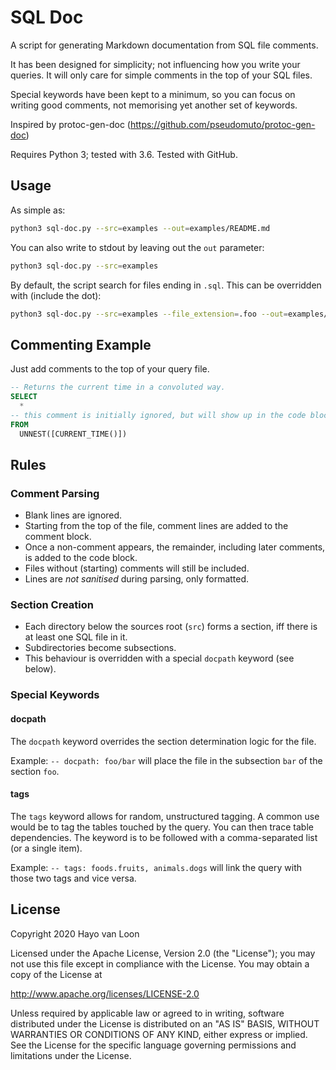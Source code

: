 # SQL Doc

A script for generating Markdown documentation from SQL file comments.

It has been designed for simplicity; not influencing how you write your
queries. It will only care for simple comments in the top of your SQL files.

Special keywords have been kept to a minimum, so you can focus on writing good 
comments, not memorising yet another set of keywords.

Inspired by protoc-gen-doc (https://github.com/pseudomuto/protoc-gen-doc)

Requires Python 3; tested with 3.6. Tested with GitHub.

## Usage
As simple as:
```bash
python3 sql-doc.py --src=examples --out=examples/README.md
```

You can also write to stdout by leaving out the `out` parameter:
```bash
python3 sql-doc.py --src=examples
```

By default, the script search for files ending in `.sql`.
This can be overridden with (include the dot):
```bash
python3 sql-doc.py --src=examples --file_extension=.foo --out=examples/README.md
```

## Commenting Example
Just add comments to the top of your query file.
```sql
-- Returns the current time in a convoluted way.
SELECT 
  *
-- this comment is initially ignored, but will show up in the code block.
FROM
  UNNEST([CURRENT_TIME()])
```


## Rules
### Comment Parsing

- Blank lines are ignored.
- Starting from the top of the file, comment lines are added to the comment block.
- Once a non-comment appears, the remainder, including later comments, is added to the code block.
- Files without (starting) comments will still be included.
- Lines are *not sanitised* during parsing, only formatted.

### Section Creation

- Each directory below the sources root (`src`) forms a section, iff there is
at least one SQL file in it.
- Subdirectories become subsections.
- This behaviour is overridden with a special `docpath` keyword (see below).

### Special Keywords

#### docpath
The `docpath` keyword overrides the section determination logic for the file.

Example: `-- docpath: foo/bar` will place the file in the subsection `bar` of 
the section `foo`.

#### tags
The `tags` keyword allows for random, unstructured tagging. A common use would 
be to tag the tables touched by the query. You can then trace table 
dependencies. The keyword is to be followed with a comma-separated list (or a 
single item).

Example: `-- tags: foods.fruits, animals.dogs` will link the query with those 
two tags and vice versa. 


## License
Copyright 2020 Hayo van Loon

Licensed under the Apache License, Version 2.0 (the "License"); you may not use 
this file except in compliance with the License. You may obtain a copy of the 
License at

http://www.apache.org/licenses/LICENSE-2.0

Unless required by applicable law or agreed to in writing, software distributed 
under the License is distributed on an "AS IS" BASIS, WITHOUT WARRANTIES OR 
CONDITIONS OF ANY KIND, either express or implied. See the License for the 
specific language governing permissions and limitations under the License.